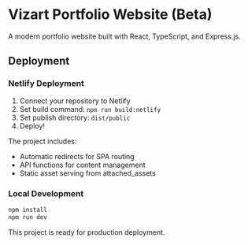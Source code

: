# Vizart Portfolio Website (Beta)

A modern portfolio website built with React, TypeScript, and Express.js.

## Deployment

### Netlify Deployment

1. Connect your repository to Netlify
2. Set build command: `npm run build:netlify`
3. Set publish directory: `dist/public`
4. Deploy!

The project includes:
- Automatic redirects for SPA routing
- API functions for content management
- Static asset serving from attached_assets

### Local Development

```bash
npm install
npm run dev
```

This project is ready for production deployment.
